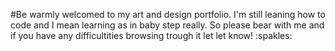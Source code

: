 #Be warmly welcomed to my art and design portfolio. I'm still leaning how to code and I mean learning as in baby step really. So please bear with me and if you have any difficultities browsing trough it let let know! :spakles:
